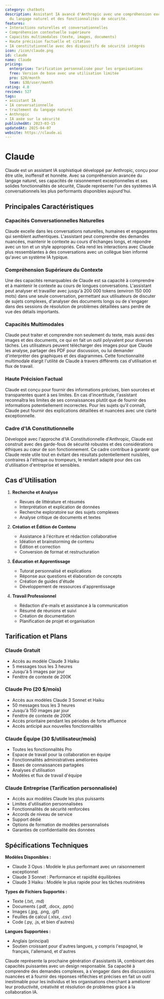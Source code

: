 ```yaml
---
category: chatbots
description: Assistant IA avancé d'Anthropic avec une compréhension exceptionnelle
  du langage naturel et des fonctionnalités de sécurité.
features:
- Interactions naturelles et conversationnelles
- Compréhension contextuelle supérieure
- Capacités multimodales (texte, images, documents)
- Haute précision factuelle et citation
- IA constitutionnelle avec des dispositifs de sécurité intégrés
icon: /icon/claude.png
id: claude
name: Claude
pricing:
  enterprise: Tarification personnalisée pour les organisations
  free: Version de base avec une utilisation limitée
  pro: $20/month
  team: $30/user/month
rating: 4.8
reviews: 527
tags:
- assistant IA
- IA conversationnelle
- traitement du langage naturel
- Anthropic
- IA axée sur la sécurité
publishedAt: 2023-03-15
updatedAt: 2025-04-07
website: https://claude.ai
---
```

# Claude

Claude est un assistant IA sophistiqué développé par Anthropic, conçu pour être utile, inoffensif et honnête. Avec sa compréhension avancée du langage naturel, ses capacités de raisonnement exceptionnelles et ses solides fonctionnalités de sécurité, Claude représente l'un des systèmes IA conversationnels les plus performants disponibles aujourd'hui.

## Principales Caractéristiques

### Capacités Conversationnelles Naturelles
Claude excelle dans les conversations naturelles, humaines et engageantes qui semblent authentiques. L'assistant peut comprendre des demandes nuancées, maintenir le contexte au cours d'échanges longs, et répondre avec un ton et un style appropriés. Cela rend les interactions avec Claude plus ressemblantes à des conversations avec un collègue bien informé qu'avec un système IA typique.

### Compréhension Supérieure du Contexte
Une des capacités remarquables de Claude est sa capacité à comprendre et à maintenir le contexte au cours de longues conversations. L'assistant peut analyser et travailler avec jusqu'à 200 000 tokens (environ 150 000 mots) dans une seule conversation, permettant aux utilisateurs de discuter de sujets complexes, d'analyser des documents longs ou de s'engager dans des sessions de résolution de problèmes détaillées sans perdre de vue des détails importants.

### Capacités Multimodales
Claude peut traiter et comprendre non seulement du texte, mais aussi des images et des documents, ce qui en fait un outil polyvalent pour diverses tâches. Les utilisateurs peuvent télécharger des images pour que Claude les analyse, partager des PDF pour discussion, ou lui demander d'interpréter des graphiques et des diagrammes. Cette fonctionnalité multimodale élargit l'utilité de Claude à travers différents cas d'utilisation et flux de travail.

### Haute Précision Factual
Claude est conçu pour fournir des informations précises, bien sourcées et transparentes quant à ses limites. En cas d'incertitude, l'assistant reconnaîtra les limites de ses connaissances plutôt que de fournir des informations potentiellement incorrectes. Pour les sujets qu'il connaît, Claude peut fournir des explications détaillées et nuancées avec une clarté exceptionnelle.

### Cadre d'IA Constitutionnelle
Développé avec l'approche d'IA Constitutionnelle d'Anthropic, Claude est construit avec des garde-fous de sécurité robustes et des considérations éthiques au cœur de son fonctionnement. Ce cadre contribue à garantir que Claude reste utile tout en évitant des résultats potentiellement nuisibles, contraires à l'éthique ou trompeurs, le rendant adapté pour des cas d'utilisation d'entreprise et sensibles.

## Cas d'Utilisation

1. **Recherche et Analyse**
   - Revues de littérature et résumés
   - Interprétation et explication de données
   - Recherche exploratoire sur des sujets complexes
   - Analyse critique de documents et textes

2. **Création et Édition de Contenu**
   - Assistance à l'écriture et rédaction collaborative
   - Idéation et brainstorming de contenu
   - Édition et correction
   - Conversion de format et restructuration

3. **Éducation et Apprentissage**
   - Tutorat personnalisé et explications
   - Réponse aux questions et élaboration de concepts
   - Création de guides d'étude
   - Développement de ressources d'apprentissage

4. **Travail Professionnel**
   - Rédaction d'e-mails et assistance à la communication
   - Résumé de réunions et suivi
   - Création de documentation
   - Planification de projet et organisation

## Tarification et Plans

### Claude Gratuit
- Accès au modèle Claude 3 Haiku
- 5 messages tous les 3 heures
- Jusqu'à 5 images par jour
- Fenêtre de contexte de 200K

### Claude Pro (20 $/mois)
- Accès aux modèles Claude 3 Sonnet et Haiku
- 50 messages tous les 3 heures
- Jusqu'à 150 images par jour
- Fenêtre de contexte de 200K
- Accès prioritaire pendant les périodes de forte affluence
- Accès anticipé aux nouvelles fonctionnalités

### Claude Équipe (30 $/utilisateur/mois)
- Toutes les fonctionnalités Pro
- Espace de travail pour la collaboration en équipe
- Fonctionnalités administratives améliorées
- Bases de connaissances partagées
- Analyses d'utilisation
- Modèles et flux de travail d'équipe

### Claude Entreprise (Tarification personnalisée)
- Accès aux modèles Claude les plus puissants
- Limites d'utilisation personnalisées
- Fonctionnalités de sécurité renforcées
- Accords de niveau de service
- Support dédié
- Options de formation de modèles personnalisés
- Garanties de confidentialité des données

## Spécifications Techniques

**Modèles Disponibles :**
- Claude 3 Opus : Modèle le plus performant avec un raisonnement exceptionnel
- Claude 3 Sonnet : Performance et rapidité équilibrées
- Claude 3 Haiku : Modèle le plus rapide pour les tâches routinières

**Types de Fichiers Supportés :**
- Texte (.txt, .md)
- Documents (.pdf, .docx, .pptx)
- Images (.jpg, .png, .gif)
- Feuilles de calcul (.xlsx, .csv)
- Code (.py, .js, et bien d'autres)

**Langues Supportées :**
- Anglais (principal)
- Soutien croissant pour d'autres langues, y compris l'espagnol, le français, l'allemand, et d'autres

Claude représente la prochaine génération d'assistants IA, combinant des capacités puissantes avec un design responsable. Sa capacité à comprendre des demandes complexes, à s'engager dans des discussions nuancées et à fournir des réponses réfléchies et précises en fait un outil inestimable pour les individus et les organisations cherchant à améliorer leur productivité, créativité et résolution de problèmes grâce à la collaboration IA.